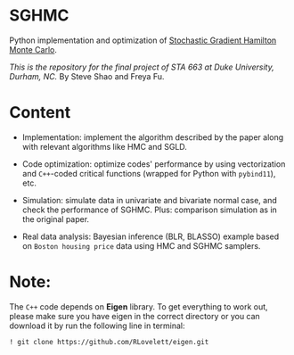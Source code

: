# SGHMC
Python implementation and optimization of [Stochastic Gradient Hamilton Monte Carlo](https://arxiv.org/pdf/1402.4102.pdf). 

_This is the repository for the final project of STA 663 at Duke University, Durham, NC._ By Steve Shao and Freya Fu.

# Content

+ Implementation: implement the algorithm described by the paper along with relevant algorithms like HMC and SGLD.

+ Code optimization: optimize codes' performance by using vectorization and `C++`-coded critical functions (wrapped for Python with `pybind11`), etc.

+ Simulation: simulate data in univariate and bivariate normal case, and check the performance of SGHMC. Plus: comparison simulation as in the original paper.

+ Real data analysis: Bayesian inference (BLR, BLASSO) example based on `Boston housing price` data using HMC and SGHMC samplers.

# Note:

The `C++` code depends on __Eigen__ library. To get everything to work out, please make sure you have eigen in the correct directory or you can download it by run the following line in terminal:

`! git clone https://github.com/RLovelett/eigen.git`
